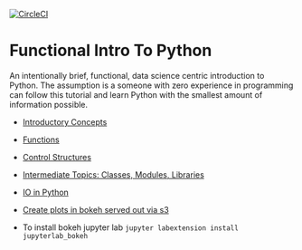 [![CircleCI](https://circleci.com/gh/noahgift/functional_intro_to_python.svg?style=svg&circle-token=d3ccec4d9ec6d4f1052ec528e22dc26554502cde)](https://circleci.com/gh/noahgift/functional_intro_to_python)

# Functional Intro To Python
An intentionally brief, functional, data science centric introduction to Python.  The assumption is a someone with zero experience in programming can follow this tutorial and learn Python with the smallest amount of information possible.

  * [Introductory Concepts](https://github.com/noahgift/functional_intro_to_python/blob/master/notebooks/Functional_Introduction_To_Python_Section_1(Introductory_Concepts).ipynb)
  
  * [Functions](https://github.com/noahgift/functional_intro_to_python/blob/master/notebooks/Functional_Introduction_To_Python_Section_2(Functions).ipynb)
 * [Control Structures](https://github.com/noahgift/functional_intro_to_python/blob/master/notebooks/Functional_Introduction_To_Python_Section_3(Control_Structures).ipynb)
* [Intermediate Topics:  Classes, Modules, Libraries](https://github.com/noahgift/functional_intro_to_python/blob/master/notebooks/Functional_Introduction_To_Python_Section_4(Intermediate_Topics).ipynb)
* [IO in Python](https://github.com/noahgift/functional_intro_to_python/blob/master/notebooks/IO%20Python.ipynb)

* [Create plots in bokeh served out via s3](http://testwebntest.s3-website.us-east-2.amazonaws.com/)

* To install bokeh jupyter lab
`jupyter labextension install jupyterlab_bokeh`
